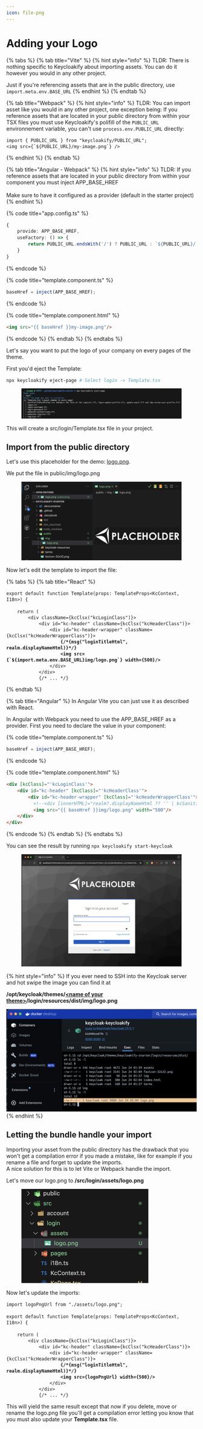 ```yaml
---
icon: file-png
---
```


# Adding your Logo

{% tabs %}
{% tab title="Vite" %}
{% hint style="info" %}
TLDR: There is nothing specific to Keycloakify about importing assets. You can do it however you would in any other project.

Just if you're referencing assets that are in the public directory, use `import.meta.env.BASE_URL`
{% endhint %}
{% endtab %}

{% tab title="Webpack" %}
{% hint style="info" %}
TLDR:  You can import asset like you would in any other project, one exception being: If you reference assets that are located in your public directory from within your TSX files you must use Keycloakify's polifill of the `PUBLIC_URL` environnement variable, you can't use `process.env.PUBLIC_URL` directly:

```tsx
import { PUBLIC_URL } from "keycloakify/PUBLIC_URL";
<img src={`${PUBLIC_URL}/my-image.png`} />
```
{% endhint %}
{% endtab %}

{% tab title="Angular - Webpack" %}
{% hint style="info" %}
TLDR:  If you reference assets that are located in your public directory from within your component you must inject APP\_BASE\_HREF\
\
Make sure to have it  configured as a provider (default in the starter project)
{% endhint %}

{% code title="app.config.ts" %}
```typescript
{
    provide: APP_BASE_HREF,
    useFactory: () => {
        return PUBLIC_URL.endsWith('/') ? PUBLIC_URL : `${PUBLIC_URL}/`;
    }
}
```
{% endcode %}

{% code title="template.component.ts" %}
```typescript
baseHref = inject(APP_BASE_HREF);
```
{% endcode %}

{% code title="template.component.html" %}
```html
<img src="{{ baseHref }}my-image.png"/>
```
{% endcode %}
{% endtab %}
{% endtabs %}

Let's say you want to put the logo of your company on every pages of the theme.

First you'd eject the Template:

```bash
npx keycloakify eject-page # Select login -> Template.tsx
```

<figure><img src="../.gitbook/assets/image (68).png" alt=""><figcaption></figcaption></figure>

This will create a src/login/Template.tsx file in your project.

## Import from the public directory

Let's use this placeholder for the demo: [logo.png](https://github.com/keycloakify/keycloakify/releases/download/v0.0.1/logo.png).

We put the file in public/img/logo.png

<div align="center" data-full-width="false"><figure><img src="../.gitbook/assets/image (69).png" alt="" width="563"><figcaption></figcaption></figure></div>

Now let's edit the template to import the file:

{% tabs %}
{% tab title="React" %}
<pre class="language-tsx" data-title="src/login/Template.tsx"><code class="lang-tsx">export default function Template(props: TemplateProps&#x3C;KcContext, I18n>) {

    return (
        &#x3C;div className={kcClsx("kcLoginClass")}>
            &#x3C;div id="kc-header" className={kcClsx("kcHeaderClass")}>
                &#x3C;div id="kc-header-wrapper" className={kcClsx("kcHeaderWrapperClass")}>
<strong>                    {/*{msg("loginTitleHtml", realm.displayNameHtml)}*/}
</strong><strong>                    &#x3C;img src={`${import.meta.env.BASE_URL}img/logo.png`} width={500}/>
</strong>                &#x3C;/div>
            &#x3C;/div>
            {/* ... */}
</code></pre>
{% endtab %}

{% tab title="Angular" %}
In Angular Vite you can just use it as described with React.

In Angular with Webpack you need to use the APP\_BASE\_HREF as a provider. First you need to declare the value in your component:

{% code title="template.component.ts" %}
```typescript
baseHref = inject(APP_BASE_HREF);
```
{% endcode %}

{% code title="template.component.html" %}
```html
<div [kcClass]="'kcLoginClass'">
    <div id="kc-header" [kcClass]="'kcHeaderClass'">
        <div id="kc-header-wrapper" [kcClass]="'kcHeaderWrapperClass'">
          <!--<div [innerHTML]="realm?.displayNameHtml ?? '' | kcSanitize: 'html'"></div>-->
          <img src="{{ baseHref }}img/logo.png" width="500"/>
    </div>
</div>
```
{% endcode %}
{% endtab %}
{% endtabs %}



You can see the result by running `npx keycloakify start-keycloak`

<figure><img src="../.gitbook/assets/image (70).png" alt=""><figcaption></figcaption></figure>

{% hint style="info" %}
If you ever need to SSH into the Keycloak server and hot swipe the image you can find it at

**/opt/keycloak/themes/**[**\<name of your theme>**](../features/compiler-options/themename.md)**/login/resources/dist/img/logo.png**

<img src="../.gitbook/assets/image (71).png" alt="" data-size="original">
{% endhint %}

## Letting the bundle handle your import

Importing your asset from the public directory has the drawback that you won't get a compilation error if you made a mistake, like for example if you rename a file and forget to update the imports.\
A nice solution for this is to let Vite or Webpack handle the import.

Let's move our logo.png to **/src/login/assets/logo.png**

<figure><img src="../.gitbook/assets/image (72).png" alt="" width="336"><figcaption></figcaption></figure>

Now let's update the imports:

<pre class="language-tsx" data-title="src/login/Template.tsx"><code class="lang-tsx">import logoPngUrl from "./assets/logo.png";

export default function Template(props: TemplateProps&#x3C;KcContext, I18n>) {

    return (
        &#x3C;div className={kcClsx("kcLoginClass")}>
            &#x3C;div id="kc-header" className={kcClsx("kcHeaderClass")}>
                &#x3C;div id="kc-header-wrapper" className={kcClsx("kcHeaderWrapperClass")}>
<strong>                    {/*{msg("loginTitleHtml", realm.displayNameHtml)}*/}
</strong><strong>                    &#x3C;img src={logoPngUrl} width={500}/>
</strong>                &#x3C;/div>
            &#x3C;/div>
            {/* ... */}
</code></pre>

This will yield the same result except that now if you delete, move or rename the logo.png file you'll get a compilation error letting you know that you must also update your **Template.tsx** file.
